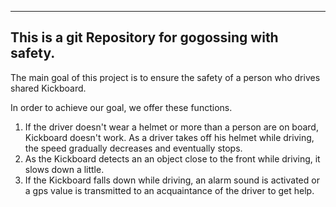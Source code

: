 ------------------------------------------------------------------------------------------------------------------------------------------------------------
This is a git Repository for gogossing with safety.
------------------------------------------------------------------------------------------------------------------------------------------------------------

The main goal of this project is to ensure the safety of a person who drives shared Kickboard. 

In order to achieve our goal, we offer these functions. 

1) If the driver doesn't wear a helmet or more than a person are on board, Kickboard doesn't work. As a driver takes off his helmet while driving, the speed gradually decreases and eventually stops.
2) As the Kickboard detects an an object close to the front while driving, it slows down a little.
3) If the Kickboard falls down while driving, an alarm sound is activated or a gps value is transmitted to an acquaintance of the driver to get help.
